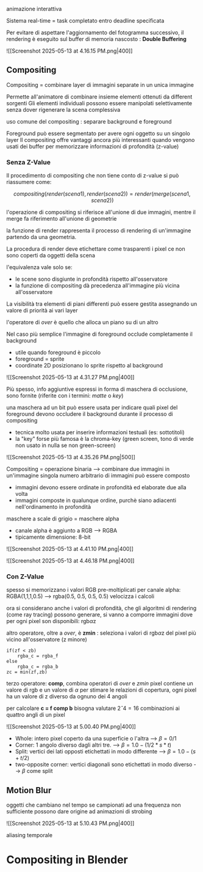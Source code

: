 animazione interattiva 

Sistema real-time = task completato entro deadline specificata 

Per evitare di aspettare l'aggiornamento del fotogramma successivo, il rendering è eseguito sul buffer di memoria nascosto : **Double Buffering**

![[Screenshot 2025-05-13 at 4.16.15 PM.png|400]]

## Compositing

Compositing = combinare layer di immagini separate in un unica immagine

Permette all'animatore di combinare insieme elementi ottenuti da different sorgenti
Gli elementi individuali possono essere manipolati selettivamente senza dover rigenerare la scena complessiva

uso comune del compositing : separare background e foreground

Foreground può essere segmentato per avere ogni oggetto su un singolo layer
	Il compositing offre vantaggi ancora più interessanti quando vengono usati dei buffer per memorizzare informazioni di profondità (z-value)

### Senza Z-Value

Il procedimento di compositing che non tiene conto di z-value si può riassumere come:

$$
compositing(render(scena1),render(scena2)) = render(merge(scena1,scena2))
$$

l'operazione di compositing si riferisce all'unione di due immagini, mentre il merge fa riferimento all'unione di geometrie

la funzione di render rappresenta il processo di rendering di un'immagine partendo da una geometria.

La procedura di render deve etichettare come trasparenti i pixel ce non sono coperti da oggetti della scena

l'equivalenza vale solo se: 
- le scene sono disgiunte in profondità rispetto all'osservatore
- la funzione di compositing dà precedenza all'immagine più vicina all'osservatore

La visibilità tra elementi di piani differenti può essere gestita assegnando un valore di priorità ai vari layer

l'operatore di *over* è quello che alloca un piano su di un altro

Nel caso più semplice l'immagine di foreground occlude completamente il background
- utile quando foreground è piccolo
- foreground = sprite
- coordinate 2D posizionano lo sprite rispetto al background

![[Screenshot 2025-05-13 at 4.31.27 PM.png|400]]

Più spesso, info aggiuntive espressi in forma di maschera di occlusione, sono fornite
	(riferite con i termini: *matte* o *key*)

una maschera ad un bit può essere usata per indicare quali pixel del foreground devono occludere il background durante il processo di compositing
- tecnica molto usata per inserire informazioni testuali (es: sottotitoli)
- la "key" forse più famosa è la chroma-key (green screen, tono di verde non usato in nulla se non green-screen)

![[Screenshot 2025-05-13 at 4.35.26 PM.png|500]]

Compositing = operazione binaria --> combinare due immagini in un'immagine singola
numero arbitrario di immagini può essere composto
- immagini devono essere ordinate in profondità ed elaborate due alla volta
- immagini composte in qualunque ordine, purchè siano adiacenti nell'ordinamento in profondità

maschere a scale di grigio = maschere alpha
- canale alpha è aggiunto a RGB --> RGBA
- tipicamente dimensione: 8-bit

![[Screenshot 2025-05-13 at 4.41.10 PM.png|400]]

![[Screenshot 2025-05-13 at 4.46.18 PM.png|400]]
### Con Z-Value

spesso si memorizzano i valori RGB pre-moltiplicati per canale alpha:
RGBA(1,1,1,0.5) --> rgba(0.5, 0.5, 0.5, 0.5)
velocizza i calcoli

ora si considerano anche i valori di profondità, che gli algoritmi di rendering (come ray tracing) possono generare, si vanno a comporre immagini dove per ogni pixel son disponibili: rgb$\alpha$z

altro operatore, oltre a *over*, è **zmin** : seleziona i valori di rgb$\alpha$z del pixel più vicino all'osservatore (z minore)

```
if(zf < zb) 
	rgba_c = rgba_f 
else 
	rgba_c = rgba_b 
zc = min(zf,zb)
```

terzo operatore: **comp**, combina operatori di *over* e *zmin*
	pixel contiene un valore di rgb e un valore di $\alpha$
	per stimare le relazioni di copertura, ogni pixel ha un valore di z diverso da ognuno dei 4 angoli

per calcolare **c = f comp b** bisogna valutare $2ˆ4 = 16$ combinazioni ai quattro angli di un pixel

![[Screenshot 2025-05-13 at 5.00.40 PM.png|400]]

- Whole: intero pixel coperto da una superficie o l'altra --> $\beta = 0/1$
- Corner:  1 angolo diverso dagli altri tre. --> $\beta = 1.0 - (1/2*s*t)$
- Split: vertici dei lati opposti etichettati in modo differente --> $\beta = 1.0 - (s + t/2)$
- two-opposite corner: vertici diagonali sono etichettati in modo diverso --> $\beta$ come split

## Motion Blur

oggetti che cambiano nel tempo se campionati ad una frequenza non sufficiente possono dare origine ad animazioni di strobing

![[Screenshot 2025-05-13 at 5.10.43 PM.png|400]]

aliasing temporale 

# Compositing in Blender

